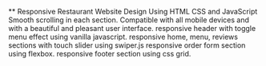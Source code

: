 ** Responsive Restaurant Website Design Using HTML CSS and JavaScript
Smooth scrolling in each section.
Compatible with all mobile devices and with a beautiful and pleasant user interface.
responsive header with toggle menu effect using vanilla javascript.
responsive home, menu, reviews sections with touch slider using swiper.js
responsive order form section using flexbox.
responsive footer section using css grid.
